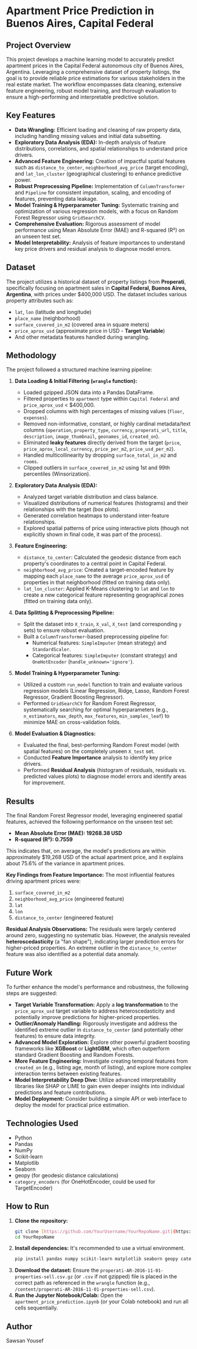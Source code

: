 # Apartment Price Prediction in Buenos Aires, Capital Federal

## Project Overview

This project develops a machine learning model to accurately predict apartment prices in the Capital Federal autonomous city of Buenos Aires, Argentina. Leveraging a comprehensive dataset of property listings, the goal is to provide reliable price estimations for various stakeholders in the real estate market. The workflow encompasses data cleaning, extensive feature engineering, robust model training, and thorough evaluation to ensure a high-performing and interpretable predictive solution.

## Key Features

* **Data Wrangling:** Efficient loading and cleaning of raw property data, including handling missing values and initial data subsetting.
* **Exploratory Data Analysis (EDA):** In-depth analysis of feature distributions, correlations, and spatial relationships to understand price drivers.
* **Advanced Feature Engineering:** Creation of impactful spatial features such as `distance_to_center`, `neighborhood_avg_price` (target encoding), and `lat_lon_cluster` (geographical clustering) to enhance predictive power.
* **Robust Preprocessing Pipeline:** Implementation of `ColumnTransformer` and `Pipeline` for consistent imputation, scaling, and encoding of features, preventing data leakage.
* **Model Training & Hyperparameter Tuning:** Systematic training and optimization of various regression models, with a focus on Random Forest Regressor using `GridSearchCV`.
* **Comprehensive Evaluation:** Rigorous assessment of model performance using Mean Absolute Error (MAE) and R-squared (R²) on an unseen test set.
* **Model Interpretability:** Analysis of feature importances to understand key price drivers and residual analysis to diagnose model errors.

## Dataset

The project utilizes a historical dataset of property listings from **Properati**, specifically focusing on apartment sales in **Capital Federal, Buenos Aires, Argentina**, with prices under \$400,000 USD. The dataset includes various property attributes such as:

* `lat`, `lon` (latitude and longitude)
* `place_name` (neighborhood)
* `surface_covered_in_m2` (covered area in square meters)
* `price_aprox_usd` (approximate price in USD - **Target Variable**)
* And other metadata features handled during wrangling.

## Methodology

The project followed a structured machine learning pipeline:

1.  **Data Loading & Initial Filtering (`wrangle` function):**
    * Loaded gzipped JSON data into a Pandas DataFrame.
    * Filtered properties to `apartment` type within `Capital Federal` and `price_aprox_usd` < \$400,000.
    * Dropped columns with high percentages of missing values (`floor`, `expenses`).
    * Removed non-informative, constant, or highly cardinal metadata/text columns (`operation`, `property_type`, `currency`, `properati_url`, `title`, `description`, `image_thumbnail`, `geonames_id`, `created_on`).
    * Eliminated **leaky features** directly derived from the target (`price`, `price_aprox_local_currency`, `price_per_m2`, `price_usd_per_m2`).
    * Handled multicollinearity by dropping `surface_total_in_m2` and `rooms`.
    * Clipped outliers in `surface_covered_in_m2` using 1st and 99th percentiles (Winsorization).

2.  **Exploratory Data Analysis (EDA):**
    * Analyzed target variable distribution and class balance.
    * Visualized distributions of numerical features (histograms) and their relationships with the target (box plots).
    * Generated correlation heatmaps to understand inter-feature relationships.
    * Explored spatial patterns of price using interactive plots (though not explicitly shown in final code, it was part of the process).

3.  **Feature Engineering:**
    * `distance_to_center`: Calculated the geodesic distance from each property's coordinates to a central point in Capital Federal.
    * `neighborhood_avg_price`: Created a target-encoded feature by mapping each `place_name` to the average `price_aprox_usd` of properties in that neighborhood (fitted on training data only).
    * `lat_lon_cluster`: Applied K-Means clustering to `lat` and `lon` to create a new categorical feature representing geographical zones (fitted on training data only).

4.  **Data Splitting & Preprocessing Pipeline:**
    * Split the dataset into `X_train`, `X_val`, `X_test` (and corresponding `y` sets) to ensure robust evaluation.
    * Built a `ColumnTransformer`-based preprocessing pipeline for:
        * Numerical features: `SimpleImputer` (mean strategy) and `StandardScaler`.
        * Categorical features: `SimpleImputer` (constant strategy) and `OneHotEncoder` (`handle_unknown='ignore'`).

5.  **Model Training & Hyperparameter Tuning:**
    * Utilized a custom `run_model` function to train and evaluate various regression models (Linear Regression, Ridge, Lasso, Random Forest Regressor, Gradient Boosting Regressor).
    * Performed `GridSearchCV` for Random Forest Regressor, systematically searching for optimal hyperparameters (e.g., `n_estimators`, `max_depth`, `max_features`, `min_samples_leaf`) to minimize MAE on cross-validation folds.

6.  **Model Evaluation & Diagnostics:**
    * Evaluated the final, best-performing Random Forest model (with spatial features) on the completely unseen `X_test` set.
    * Conducted **Feature Importance** analysis to identify key price drivers.
    * Performed **Residual Analysis** (histogram of residuals, residuals vs. predicted values plots) to diagnose model errors and identify areas for improvement.

## Results

The final Random Forest Regressor model, leveraging engineered spatial features, achieved the following performance on the unseen test set:

* **Mean Absolute Error (MAE): 19268.38 USD**
* **R-squared (R²): 0.7559**

This indicates that, on average, the model's predictions are within approximately \$19,268 USD of the actual apartment price, and it explains about 75.6% of the variance in apartment prices.

**Key Findings from Feature Importance:**
The most influential features driving apartment prices were:
1.  `surface_covered_in_m2`
2.  `neighborhood_avg_price` (engineered feature)
3.  `lat`
4.  `lon`
5.  `distance_to_center` (engineered feature)

**Residual Analysis Observations:**
The residuals were largely centered around zero, suggesting no systematic bias. However, the analysis revealed **heteroscedasticity** (a "fan shape"), indicating larger prediction errors for higher-priced properties. An extreme outlier in the `distance_to_center` feature was also identified as a potential data anomaly.

## Future Work

To further enhance the model's performance and robustness, the following steps are suggested:

* **Target Variable Transformation:** Apply a **log transformation** to the `price_aprox_usd` target variable to address heteroscedasticity and potentially improve predictions for higher-priced properties.
* **Outlier/Anomaly Handling:** Rigorously investigate and address the identified extreme outlier in `distance_to_center` (and potentially other features) to ensure data integrity.
* **Advanced Model Exploration:** Explore other powerful gradient boosting frameworks like **XGBoost** or **LightGBM**, which often outperform standard Gradient Boosting and Random Forests.
* **More Feature Engineering:** Investigate creating temporal features from `created_on` (e.g., listing age, month of listing), and explore more complex interaction terms between existing features.
* **Model Interpretability Deep Dive:** Utilize advanced interpretability libraries like SHAP or LIME to gain even deeper insights into individual predictions and feature contributions.
* **Model Deployment:** Consider building a simple API or web interface to deploy the model for practical price estimation.

## Technologies Used

* Python
* Pandas
* NumPy
* Scikit-learn
* Matplotlib
* Seaborn
* geopy (for geodesic distance calculations)
* `category_encoders` (for OneHotEncoder, could be used for TargetEncoder)

## How to Run

1.  **Clone the repository:**
    ```bash
    git clone [https://github.com/YourUsername/YourRepoName.git](https://github.com/YourUsername/YourRepoName.git)
    cd YourRepoName
    ```
2.  **Install dependencies:**
    It's recommended to use a virtual environment.
    ```bash
    pip install pandas numpy scikit-learn matplotlib seaborn geopy category_encoders
    ```
3.  **Download the dataset:**
    Ensure the `properati-AR-2016-11-01-properties-sell.csv.gz` (or `.csv` if not gzipped) file is placed in the correct path as referenced in the `wrangle` function (e.g., `/content/properati-AR-2016-11-01-properties-sell.csv`).
4.  **Run the Jupyter Notebook/Colab:**
    Open the `apartment_price_prediction.ipynb` (or your Colab notebook) and run all cells sequentially.

## Author
Sawsan Yousef 


